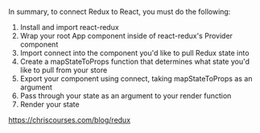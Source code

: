 In summary, to connect Redux to React, you must do the following:

1. Install and import react-redux
2. Wrap your root App component inside of react-redux's Provider component
3. Import connect into the component you'd like to pull Redux state into
4. Create a mapStateToProps function that determines what state you'd like to pull from your store
5. Export your component using connect, taking mapStateToProps as an argument
6. Pass through your state as an argument to your render function
7. Render your state

<https://chriscourses.com/blog/redux>